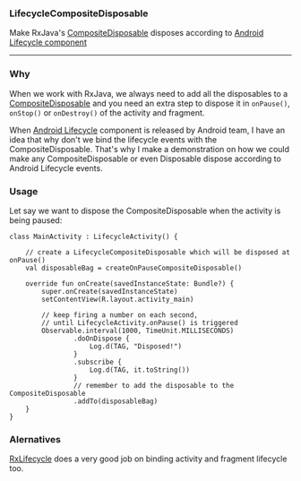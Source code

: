 ### LifecycleCompositeDisposable

Make RxJava's [CompositeDisposable](http://reactivex.io/RxJava/2.x/javadoc/io/reactivex/disposables/CompositeDisposable.html) disposes according to [Android Lifecycle component](https://developer.android.com/topic/libraries/architecture/lifecycle.html)

--- 

### Why

When we work with RxJava, we always need to add all the disposables to a [CompositeDisposable](http://reactivex.io/RxJava/2.x/javadoc/io/reactivex/disposables/CompositeDisposable.html) and you need an extra step to dispose it in `onPause()`, `onStop()` or `onDestroy()` of the activity and fragment.

When [Android Lifecycle](https://developer.android.com/topic/libraries/architecture/lifecycle.html) component is released by Android team, I have an idea that why don't we bind the lifecycle events with the CompositeDisposable. That's why I make a demonstration on how we could make any CompositeDisposable or even Disposable dispose according to Android Lifecycle events.

### Usage

Let say we want to dispose the CompositeDisposable when the activity is being paused:

```
class MainActivity : LifecycleActivity() {

    // create a LifecycleCompositeDisposable which will be disposed at onPause()
    val disposableBag = createOnPauseCompositeDisposable()

    override fun onCreate(savedInstanceState: Bundle?) {
        super.onCreate(savedInstanceState)
        setContentView(R.layout.activity_main)

        // keep firing a number on each second,
        // until LifecycleActivity.onPause() is triggered
        Observable.interval(1000, TimeUnit.MILLISECONDS)
                .doOnDispose {
                    Log.d(TAG, "Disposed!")
                }
                .subscribe {
                    Log.d(TAG, it.toString())
                }
                // remember to add the disposable to the CompositeDisposable
                .addTo(disposableBag)
    }
}
```

### Alernatives
[RxLifecycle](https://github.com/trello/RxLifecycle) does a very good job on binding activity and fragment lifecycle too.

